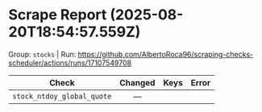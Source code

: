 # Scrape Report (2025-08-20T18:54:57.559Z)

Group: `stocks`  |  Run: https://github.com/AlbertoRoca96/scraping-checks-scheduler/actions/runs/17107549708

| Check | Changed | Keys | Error |
|---|:---:|:--|:--|
| `stock_ntdoy_global_quote` | — |  |  |
